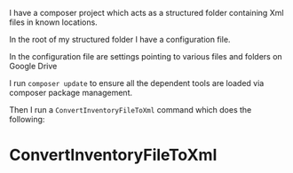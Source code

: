 






























I have a composer project which acts as a structured folder containing Xml files in known locations. 

In the root of my structured folder I have a configuration file.

In the configuration file are settings pointing to various files and folders on Google Drive

I run `composer update` to ensure all the dependent tools are loaded via composer package management.

Then I run a `ConvertInventoryFileToXml` command which does the following:


# ConvertInventoryFileToXml


